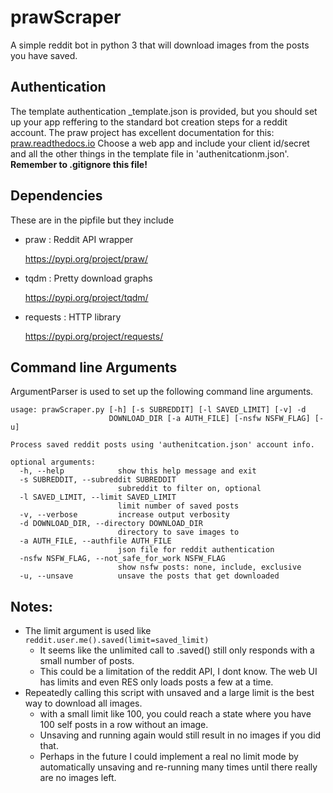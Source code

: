 # prawScraper

A simple reddit bot in python 3 that will download images from the posts you have saved.

## Authentication

The template authentication _template.json is provided, but you should set up your app reffering to the standard bot creation steps for a reddit account.
The praw project has excellent documentation for this: [praw.readthedocs.io](https://praw.readthedocs.io/en/v3.6.0/pages/writing_a_bot.html)
Choose a web app and include your client id/secret and all the other things in the template file in 'authenitcationm.json'. **Remember to .gitignore this file!**

## Dependencies 
These are in the pipfile but they include
* praw : Reddit API wrapper
  
    https://pypi.org/project/praw/
* tqdm : Pretty download graphs
  
    https://pypi.org/project/tqdm/
* requests : HTTP library
  
    https://pypi.org/project/requests/

## Command line Arguments
ArgumentParser is used to set up the following command line arguments.
```
usage: prawScraper.py [-h] [-s SUBREDDIT] [-l SAVED_LIMIT] [-v] -d
                      DOWNLOAD_DIR [-a AUTH_FILE] [-nsfw NSFW_FLAG] [-u]

Process saved reddit posts using 'authenitcation.json' account info.

optional arguments:
  -h, --help            show this help message and exit
  -s SUBREDDIT, --subreddit SUBREDDIT
                        subreddit to filter on, optional
  -l SAVED_LIMIT, --limit SAVED_LIMIT
                        limit number of saved posts
  -v, --verbose         increase output verbosity
  -d DOWNLOAD_DIR, --directory DOWNLOAD_DIR
                        directory to save images to
  -a AUTH_FILE, --authfile AUTH_FILE
                        json file for reddit authentication
  -nsfw NSFW_FLAG, --not_safe_for_work NSFW_FLAG
                        show nsfw posts: none, include, exclusive
  -u, --unsave          unsave the posts that get downloaded
  ```
## Notes:

* The limit argument is used like ``reddit.user.me().saved(limit=saved_limit)``
    * It seems like the unlimited call to .saved() still only responds with a small number of posts.
    * This could be a limitation of the reddit API, I dont know. The web UI has limits and even RES only loads posts a few at a time.
* Repeatedly calling this script with unsaved and a large limit is the best way to download all images.
    * with a small limit like 100, you could reach a state where you have 100 self posts in a row without an image.
    * Unsaving and running again would still result in no images if you did that.
    * Perhaps in the future I could implement a real no limit mode by automatically unsaving and re-running many times until there really are no images left.